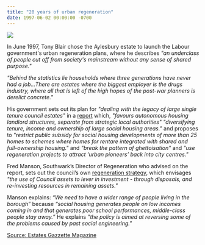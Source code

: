 ```yaml
---
title: "20 years of urban regeneration"
date: 1997-06-02 00:00:00 -0700
---
```


![](http://35percent.org/img/blairvisitsaylesbury1997.jpg)

In June 1997, Tony Blair chose the Aylesbury estate to launch the Labour government's urban regeneration plans, where he describes _"an underclass of people cut off from society's mainstream without any sense of shared purpose."_

_"Behind the statistics lie households where three generations have never had a job...There are estates where the biggest employer is the drugs industry, where all that is left of the high hopes of the post-war planners is derelict concrete."_

His government sets out its plan for _"dealing with the legacy of large single tenure council estates"_ in a [report](http://35percent.org/img/urban-task-force-report.pdf) which, _"favours autonomous housing landlord structures, separate from strategic local authorities"_ _"diversifying tenure, income and ownership of large social housing areas."_ and proposes to _"restrict public subsidy for social housing developments of more than 25 homes to schemes where homes for rentare integrated with shared and full-ownership housing."_ and _"break the pattern of ghettoisation"_ and _"use regeneration projects to attract ‘urban pioneers’ back into city centres."_

Fred Manson, Southwark’s Director of Regeneration who advised on the report, sets out the council’s own [regeneration strategy](http://heygate.github.io/img/RegenerationStrategy.pdf), which envisages _"the use of Council assets to lever in investment - through disposals, and re-investing resources in remaining assets."_ 

Manson explains: _“We need to have a wider range of people living in the borough”_ because _“social housing generates people on low incomes coming in and that generates poor school performances, middle-class people stay away.”_  He explains _"the policy is aimed at reversing some of the problems caused by past social engineering."_

[Source: Estates Gazzette Magazine](https://bit.ly/36OV20E)
